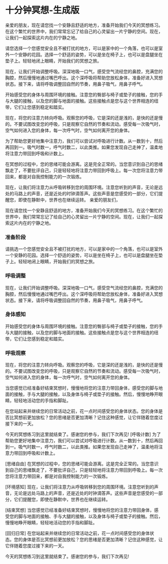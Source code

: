 # 十分钟冥想-生成版

亲爱的朋友，现在请您找一个安静且舒适的地方，准备开始我们今天的冥想练习。在这个繁忙的世界中，我们常常忘记了给自己的心灵留出一片宁静的空间。现在，让我们一起探索这片内在的宁静之地。

请您选择一个您感觉安全且不被打扰的地方，可以是家中的一个角落，也可以是室外一个安静的花园。选择一个舒适的姿势，可以是坐在椅子上，也可以是盘腿坐在垫子上。轻轻地闭上眼睛，开始我们的冥想之旅。

现在，让我们开始调整呼吸。深深地吸一口气，感受空气流经您的鼻腔，充满您的胸腔，然后慢慢地通过嘴巴呼出。这个深呼吸将帮助您放松身体，准备好进入冥想状态。接下来，请将呼吸调整回自然的节奏，用鼻子吸气，用鼻子呼气。

开始感受您的身体与周围环境的接触。注意您的臀部与椅子或垫子的接触，您的手与大腿的接触，以及您的脚与地面的接触。这些接触点是您与这个世界相连的纽带，它们让您感到稳定和踏实。

现在，将您的注意力转向呼吸。观察您的呼吸，它是深的还是浅的，是快的还是慢的。不要试图改变您的呼吸，只是观察它自然的节奏和流动。感受每一次吸气时，空气如何进入您的身体，每一次呼气时，空气如何离开您的身体。

为了帮助您更好地集中注意力，我们可以尝试对呼吸进行计数。从一数到十，然后再回到一。吸气时数一，呼气时数二，以此类推。如果您发现自己走神了，温柔地将注意力带回到呼吸和计数上。

在冥想的过程中，您的思绪可能会游离。这是完全正常的。当您意识到自己的思绪飘走了，不要批评自己，只是轻轻地将注意力带回到呼吸上。每一次您将注意力带回来，都是对自我控制能力的一次锻炼。

现在，让我们将注意力从呼吸转移到您的周围环境。注意您听到的声音，无论是远处的马路上的声音，还是近处的时钟滴答声。这些声音是您感受的一部分，它们提醒您，即使在静默中，世界也在继续运转。
亲爱的朋友们，

现在请您找一个安静且舒适的地方，准备开始我们今天的冥想练习。在这个繁忙的世界中，我们常常忘记了给自己的心灵留出一片宁静的空间。现在，让我们一起探索这片内在的宁静之地。

### 准备阶段

请挑选一个您感觉安全且不被打扰的地方，可以是家中的一个角落，也可以是室外一个安静的花园。选择一个舒适的姿势，可以是坐在椅子上，也可以是盘腿坐在垫子上。轻轻地闭上眼睛，开始我们的冥想之旅。

### 呼吸调整

现在，让我们开始调整呼吸。深深地吸一口气，感受空气流经您的鼻腔，充满您的胸腔，然后慢慢地通过嘴巴呼出。这个深呼吸将帮助您放松身体，准备好进入冥想状态。接下来，请将呼吸调整回自然的节奏，用鼻子吸气，用鼻子呼气。

### 身体感知

开始感受您的身体与周围环境的接触。注意您的臀部与椅子或垫子的接触，您的手与大腿的接触，以及您的脚与地面的接触。这些接触点是您与这个世界相连的纽带，它们让您感到稳定和踏实。

### 呼吸观察

现在，将您的注意力转向呼吸。观察您的呼吸，它是深的还是浅的，是快的还是慢的。不要试图改变您的呼吸，只是观察它自然的节奏和流动。感受每一次吸气时，空气如何进入您的身体，每一次呼气时，空气如何离开您的身体。

当您感觉已经准备好结束冥想时，慢慢地将您的注意力带回身体，感受您的脚与地面的接触，手与大腿的接触，以及身体与椅子或垫子的接触。然后，慢慢地睁开眼睛，轻轻地活动您的手指和脚趾。

在您站起来并继续您的日常活动之前，花一点时间感受您的身体状态。您的身体是否比冥想前更加放松？您的思绪是否更加清晰？记住这种感觉，让它伴随着您度过接下来的一天。

今天的冥想练习到这里就结束了。感谢您的参与，我们下次再见!
[呼吸计数]
为了帮助您更好地集中注意力，我们可以尝试对呼吸进行计数。从一数到十，然后再回到一。吸气时数一，呼气时数二，以此类推。如果您发现自己走神了，温柔地将注意力带回到呼吸和计数上。

[思绪自由]
在冥想的过程中，您的思绪可能会游离。这是完全正常的。当您意识到自己的思绪飘走了，不要批评自己，只是轻轻地将注意力带回到呼吸上。每一次您将注意力带回来，都是对自我控制能力的一次锻炼。

[环境感知]
现在，让我们将注意力从呼吸转移到您的周围环境。注意您听到的声音，无论是远处马路上的声音，还是近处的时钟滴答声。这些声音是您感受的一部分，它们提醒您，即使在静默中，世界也在继续运转。

[结束冥想]
当您感觉已经准备好结束冥想时，慢慢地将您的注意力带回身体，感受您的脚与地面的接触、手与大腿的接触，以及身体与椅子或垫子的接触。然后，慢慢地睁开眼睛，轻轻地活动您的手指和脚趾。

[回归日常]
在您站起来并继续您的日常活动之前，花一点时间感受您的身体状态。您的身体是否比冥想前更加放松？您的思绪是否更加清晰？记住这种感觉，让它伴随着您度过接下来的一天。

今天的冥想练习到这里就结束了。感谢您的参与，我们下次再见!